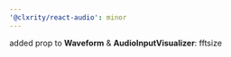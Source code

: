 ```yaml
---
'@clxrity/react-audio': minor
---
```


added prop to **Waveform** & **AudioInputVisualizer**: fftsize
